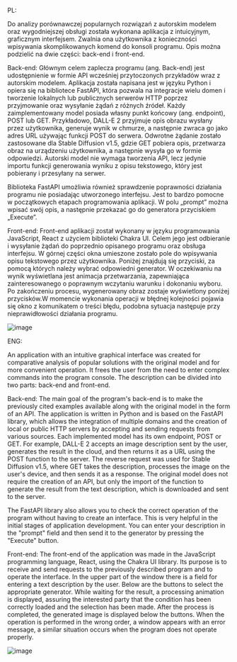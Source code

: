 PL:

Do analizy porównawczej popularnych rozwiązań z autorskim modelem oraz wygodniejszej obsługi została wykonana aplikacja z intuicyjnym, graficznym interfejsem. Zwalnia ona użytkownika z konieczności wpisywania skomplikowanych komend do konsoli programu. Opis można podzielić na dwie części: back-end i front-end.

Back-end:
Głównym celem zaplecza programu (ang. Back-end) jest udostępnienie w formie API wcześniej przytoczonych przykładów wraz z autorskim modelem. Aplikacja została napisana jest w języku Python i opiera się na bibliotece FastAPI, która pozwala na integracje wielu domen i tworzenie lokalnych lub publicznych serwerów HTTP poprzez przyjmowanie oraz wysyłanie żądań z różnych źródeł. Każdy zaimplementowany model posiada własny punkt końcowy (ang. endpoint), POST lub GET. Przykładowo, DALL-E 2 przyjmuje opis obrazu wysłany przez użytkownika, generuje wynik w chmurze, a następnie zwraca go jako adres URL używając funkcji POST do serwera. Odwrotne żądanie zostało zastosowane dla Stable Diffusion v1.5, gdzie GET pobiera opis, przetwarza obraz na urządzeniu użytkownika, a następnie wysyła go w formie odpowiedzi. Autorski model nie wymaga tworzenia API, lecz jedynie importu funkcji generowania wyniku z opisu tekstowego, który jest pobierany i przesyłany na serwer.

Biblioteka FastAPI umożliwia również sprawdzenie poprawności działania programu nie posiadając utworzonego interfejsu. Jest to bardzo pomocne w początkowych etapach programowania aplikacji. W polu „prompt” można wpisać swój opis, a następnie przekazać go do generatora przyciskiem „Execute”. 

Front-end:
Front-end aplikacji został wykonany w języku programowania JavaScript, React z użyciem biblioteki Chakra UI. Celem jego jest odbieranie i wysyłanie żądań do poprzednio opisanego programu oraz obsługa interfejsu. 
W górnej części okna umieszone zostało pole do wpisywania opisu tekstowego przez użytkownika. Poniżej znajdują się przyciski, za pomocą których należy wybrać odpowiedni generator. W oczekiwaniu na wynik wyświetlana jest animacja przetwarzania, zapewniająca zainteresowanego o poprawnym wczytaniu warunku i dokonaniu wyboru. Po zakończeniu procesu, wygenerowany obraz zostaje wyświetlony poniżej przycisków.W momencie wykonania operacji w błędnej kolejności pojawia się okno z komunikatem o treści błędu, podobna sytuacja następuje przy nieprawidłowości działania programu. 


![image](https://github.com/user-attachments/assets/71b0e7b7-7745-4533-8990-3496bb187a49)


ENG:

An application with an intuitive graphical interface was created for comparative analysis of popular solutions with the original model and for more convenient operation. It frees the user from the need to enter complex commands into the program console. The description can be divided into two parts: back-end and front-end.

Back-end:
The main goal of the program's back-end is to make the previously cited examples available along with the original model in the form of an API. The application is written in Python and is based on the FastAPI library, which allows the integration of multiple domains and the creation of local or public HTTP servers by accepting and sending requests from various sources. Each implemented model has its own endpoint, POST or GET. For example, DALL-E 2 accepts an image description sent by the user, generates the result in the cloud, and then returns it as a URL using the POST function to the server. The reverse request was used for Stable Diffusion v1.5, where GET takes the description, processes the image on the user's device, and then sends it as a response. The original model does not require the creation of an API, but only the import of the function to generate the result from the text description, which is downloaded and sent to the server.

The FastAPI library also allows you to check the correct operation of the program without having to create an interface. This is very helpful in the initial stages of application development. You can enter your description in the "prompt" field and then send it to the generator by pressing the "Execute" button.

Front-end:
The front-end of the application was made in the JavaScript programming language, React, using the Chakra UI library. Its purpose is to receive and send requests to the previously described program and to operate the interface.
In the upper part of the window there is a field for entering a text description by the user. Below are the buttons to select the appropriate generator. While waiting for the result, a processing animation is displayed, assuring the interested party that the condition has been correctly loaded and the selection has been made. After the process is completed, the generated image is displayed below the buttons. When the operation is performed in the wrong order, a window appears with an error message, a similar situation occurs when the program does not operate properly.

![image](https://github.com/user-attachments/assets/71b0e7b7-7745-4533-8990-3496bb187a49)
